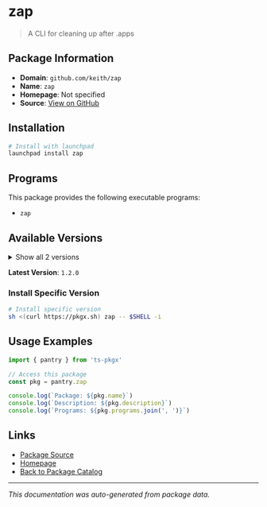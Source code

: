 # zap

> A CLI for cleaning up after .apps

## Package Information

- **Domain**: `github.com/keith/zap`
- **Name**: `zap`
- **Homepage**: Not specified
- **Source**: [View on GitHub](https://github.com/pkgxdev/pantry/tree/main/projects/github.com/keith/zap/package.yml)

## Installation

```bash
# Install with launchpad
launchpad install zap
```

## Programs

This package provides the following executable programs:

- `zap`

## Available Versions

<details>
<summary>Show all 2 versions</summary>

- `1.2.0`, `1.1.0`

</details>

**Latest Version**: `1.2.0`

### Install Specific Version

```bash
# Install specific version
sh <(curl https://pkgx.sh) zap -- $SHELL -i
```

## Usage Examples

```typescript
import { pantry } from 'ts-pkgx'

// Access this package
const pkg = pantry.zap

console.log(`Package: ${pkg.name}`)
console.log(`Description: ${pkg.description}`)
console.log(`Programs: ${pkg.programs.join(', ')}`)
```

## Links

- [Package Source](https://github.com/pkgxdev/pantry/tree/main/projects/github.com/keith/zap/package.yml)
- [Homepage](#)
- [Back to Package Catalog](../../package-catalog.md)

---

*This documentation was auto-generated from package data.*

